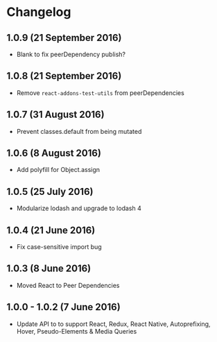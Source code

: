 # Changelog

## 1.0.9 (21 September 2016)

- Blank to fix peerDependency publish?

## 1.0.8 (21 September 2016)

- Remove `react-addons-test-utils` from peerDependencies

## 1.0.7 (31 August 2016)

- Prevent classes.default from being mutated

## 1.0.6 (8 August 2016)

- Add polyfill for Object.assign

## 1.0.5 (25 July 2016)

- Modularize lodash and upgrade to lodash 4

## 1.0.4 (21 June 2016)

- Fix case-sensitive import bug

## 1.0.3 (8 June 2016)

- Moved React to Peer Dependencies

## 1.0.0 - 1.0.2 (7 June 2016)

- Update API to to support React, Redux, React Native, Autoprefixing, Hover, Pseudo-Elements & Media Queries

